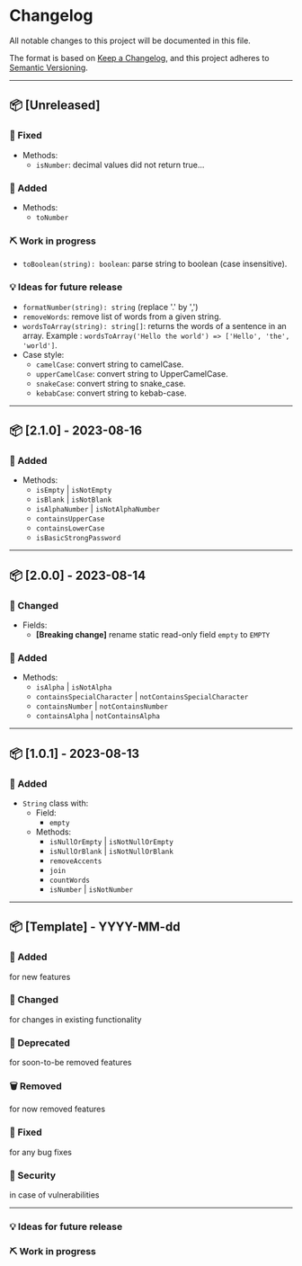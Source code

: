 # Changelog

All notable changes to this project will be documented in this file.

The format is based on [Keep a Changelog](https://keepachangelog.com/en/1.0.0/),
and this project adheres to [Semantic Versioning](https://semver.org/spec/v2.0.0.html).

---

## 📦 [Unreleased] 

### 🐞 Fixed
- Methods:
  - `isNumber`: decimal values did not return true...

### 💎 Added
- Methods:
  - `toNumber`

### ⛏️ Work in progress
- `toBoolean(string): boolean`: parse string to boolean (case insensitive).

### 💡 Ideas for future release

- `formatNumber(string): string` (replace '.' by ',')
- `removeWords`: remove list of words from a given string.
- `wordsToArray(string): string[]`: returns the words of a sentence in an array.
  Example : `wordsToArray('Hello the world') => ['Hello', 'the', 'world']`.
- Case style:
  - `camelCase`: convert string to camelCase.
  - `upperCamelCase`: convert string to UpperCamelCase.
  - `snakeCase`: convert string to snake_case.
  - `kebabCase`: convert string to kebab-case.

---

## 📦 [2.1.0] - 2023-08-16

### 💎 Added

- Methods:
  - `isEmpty` | `isNotEmpty`
  - `isBlank` | `isNotBlank`
  - `isAlphaNumber` | `isNotAlphaNumber`
  - `containsUpperCase`
  - `containsLowerCase`
  - `isBasicStrongPassword`

---

## 📦 [2.0.0] - 2023-08-14

### 🔧 Changed 

- Fields:
  - **[Breaking change]** rename static read-only field `empty` to `EMPTY`

### 💎 Added

- Methods: 
  - `isAlpha` | `isNotAlpha`
  - `containsSpecialCharacter` | `notContainsSpecialCharacter`
  - `containsNumber` | `notContainsNumber`
  - `containsAlpha` | `notContainsAlpha`

---

## 📦 [1.0.1] - 2023-08-13

### 💎 Added

- `String` class with:
  - Field:
    - `empty`
  - Methods:
    - `isNullOrEmpty` | `isNotNullOrEmpty`
    - `isNullOrBlank` | `isNotNullOrBlank`
    - `removeAccents`
    - `join`
    - `countWords`
    - `isNumber` | `isNotNumber`

---

## 📦 [Template] - YYYY-MM-dd

### 💎 Added
for new features

### 🔧 Changed
for changes in existing functionality

### 🚧 Deprecated
for soon-to-be removed features

### 🗑️ Removed
for now removed features

### 🐞 Fixed
for any bug fixes

### 🦺 Security
in case of vulnerabilities

--- 

### 💡 Ideas for future release
### ⛏️ Work in progress
